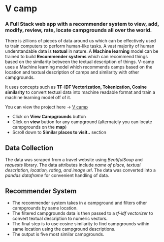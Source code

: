# V camp
### A Full Stack web app with a recommender system to view, add, modify, review, rate, locate campgrounds all over the world.
There is zillions of pieces of data around us which can be effectively used to train computers to perform human-like tasks. A vast majority of human understandable data is **textual** in nature. A **Machine learning** model can be trained to build **Recommender systems** which can recommend things based on the similarity between the textual description of things.
V-camp uses a Machine learning model which recommends camps based on the location and textual description of camps and similarity with other campgrounds.

It uses concepts such as **TF-IDF Vectorization, Tokenization, Cosine similarity** to convert textual data into machine readable format and train a machine learning model off of it.

You can view the project here -> [V camp](https://v-camp.onrender.com)
* Click on **View Campgrounds** button
* Click on **view** button for any campground (alternately you can locate campgrounds on the **map**)
* Scroll down to **Similar places to visit..** section

## Data Collection
The data was scraped from a travel website using *BeatifulSoup* and *requests* library. The data attributes include *name of place, textual description, location, rating, and image url*. The data was converted into a *pandas dataframe* for convenient handling of data.

## Recommender System
* The recommender system takes in a campground and filters other campgrounds by same location.
* The filtered campgrounds data is then passed to a *tf-idf vectorizer* to convert textual description to numeric vectors.
* The final step is to use cosine similarity to find campgrounds within same location using the campground descriptions.
* The output is five most similar campgrounds.
